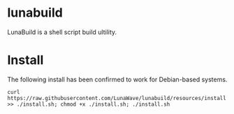 # lunabuild
LunaBuild is a shell script build ultility.

# Install

The following install has been confirmed to work for Debian-based systems.

```curl https://raw.githubusercontent.com/LunaWave/lunabuild/resources/install >> ./install.sh; chmod +x ./install.sh; ./install.sh```
